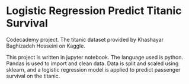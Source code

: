 # Logistic Regression Predict Titanic Survival
 Codecademy project.  The titanic dataset provided by Khashayar Baghizadeh Hosseini on Kaggle.

 This project is written in jupyter notebook.  The language used is python.  Pandas is used to import and clean data.  Data is split and scaled using sklearn, and a logistic regression model is applied to predict passenger survival on the titanic.   
